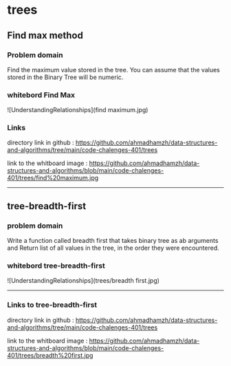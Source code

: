 # trees 

## Find max method

### Problem domain

Find the maximum value stored in the tree. You can assume that the values stored in the Binary Tree will be numeric.



### whitebord Find Max

![UnderstandingRelationships](find maximum.jpg)

### Links 

directory link in github : https://github.com/ahmadhamzh/data-structures-and-algorithms/tree/main/code-chalenges-401/trees 

link to the whitboard image :  https://github.com/ahmadhamzh/data-structures-and-algorithms/blob/main/code-chalenges-401/trees/find%20maximum.jpg

----

## tree-breadth-first

 ### problem domain 

Write a function called breadth first that takes binary tree as ab arguments and Return list of all values in the tree, in the order they were encountered.

### whitebord tree-breadth-first

![UnderstandingRelationships](trees/breadth first.jpg)

---

### Links to tree-breadth-first

directory link in github : https://github.com/ahmadhamzh/data-structures-and-algorithms/tree/main/code-chalenges-401/trees 

link to the whitboard image :  https://github.com/ahmadhamzh/data-structures-and-algorithms/blob/main/code-chalenges-401/trees/breadth%20first.jpg

